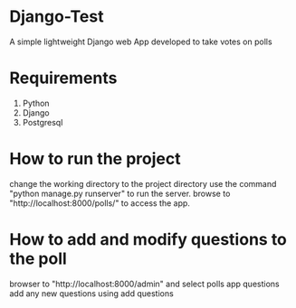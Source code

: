 # Django-Test
A simple lightweight Django web App developed to take votes on polls
# Requirements
1. Python 
2. Django
3. Postgresql
# How to run the project
change the working directory to the project directory
use the command "python manage.py runserver" to run the server.
browse to "http://localhost:8000/polls/" to access the app.

# How to add and modify questions to the poll
browser to "http://localhost:8000/admin" and select polls app questions
add any new questions using add questions
